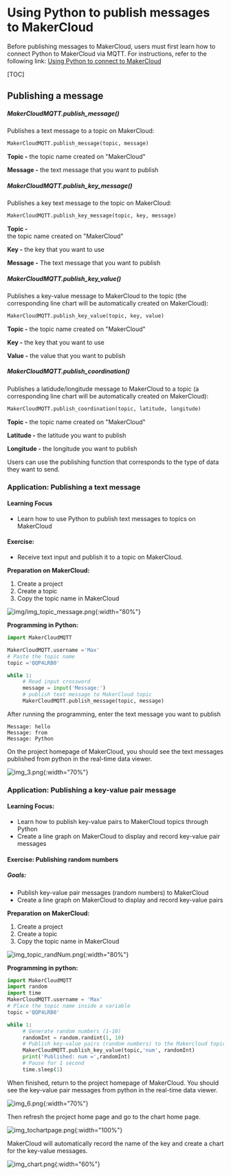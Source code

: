 # Using Python to publish messages to MakerCloud
Before publishing messages to MakerCloud, users must first learn how to connect Python to MakerCloud via MQTT. For instructions, refer to the following link:
[Using Python to connect to MakerCloud](../../ch4_connect/python/connect_python.md)

[TOC]

## Publishing a message

##### MakerCloudMQTT.publish_message()
Publishes a text message to a topic on MakerCloud:
```python
MakerCloudMQTT.publish_message(topic, message)
```
**Topic -**
the topic name created on "MakerCloud"

**Message -**
the text message that you want to publish

##### MakerCloudMQTT.publish_key_message()
Publishes a key text message to the topic on MakerCloud:
```python
MakerCloudMQTT.publish_key_message(topic, key, message)
```
**Topic -**  
the topic name created on "MakerCloud"

**Key -**
the key that you want to use

**Message -**
The text message that you want to publish

##### MakerCloudMQTT.publish_key_value()
Publishes a key-value message to MakerCloud to the topic (the corresponding line chart will be automatically created on MakerCloud):
```python
MakerCloudMQTT.publish_key_value(topic, key, value)
```
**Topic -**
the topic name created on "MakerCloud"

**Key -**
the key that you want to use

**Value -**
the value that you want to publish

##### MakerCloudMQTT.publish_coordination()
Publishes a latidude/longitude message to MakerCloud to a topic (a corresponding line chart will be automatically created on MakerCloud):
```python
MakerCloudMQTT.publish_coordination(topic, latitude, longitude)
```
**Topic -**
the topic name created on "MakerCloud"

**Latitude -**
the latitude you want to publish

**Longitude -**
the longitude you want to publish

Users can use the publishing function that corresponds to the type of data they want to send.

### Application: Publishing a text message
#### Learning Focus
- Learn how to use Python to publish text messages to topics on MakerCloud

#### Exercise:
- Receive text input and publish it to a topic on MakerCloud.

**Preparation on MakerCloud:**

1. Create a project
2. Create a topic
3. Copy the topic name in MakerCloud

![img/img_topic_message.png](img/img_topic_message.png){:width="80%"}
   
**Programming in Python:**
```python
import MakerCloudMQTT

MakerCloudMQTT.username ='Max'
# Paste the topic name
topic ='QQP4LRB0'

while 1:
     # Read input crossword
     message = input('Message:')
     # publish text message to MakerCloud topic
     MakerCloudMQTT.publish_message(topic, message)
```

After running the programming, enter the text message you want to publish
```
Message: hello
Message: from
Message: Python
```

On the project homepage of MakerCloud, you should see the text messages published from python in the real-time data viewer.

![img_3.png](img/img_3.png){:width="70%"}
### Application: Publishing a key-value pair message
#### Learning Focus:
- Learn how to publish key-value pairs to MakerCloud topics through Python
- Create a line graph on MakerCloud to display and record key-value pair messages

#### Exercise: Publishing random numbers
##### Goals:
- Publish key-value pair messages (random numbers) to MakerCloud
- Create a line graph on MakerCloud to display and record key-value pairs

**Preparation on MakerCloud:**

1. Create a project
2. Create a topic
3. Copy the topic name in MakerCloud

![img_topic_randNum.png](img/img_topic_randNum.png){:width="80%"}

**Programming in python:**
```python
import MakerCloudMQTT
import random
import time
MakerCloudMQTT.username = 'Max'
# Place the topic name inside a variable
topic ='QQP4LRB0'

while 1:
     # Generate random numbers (1-10)
     randomInt = random.randint(1, 10)
     # Publish key-value pairs (random numbers) to the Makercloud topic
     MakerCloudMQTT.publish_key_value(topic,'num', randomInt)
     print('Published: num =',randomInt)
     # Pause for 1 second
     time.sleep(1)

```
When finished, return to the project homepage of MakerCloud.
You should see the key-value pair messages from python in the real-time data viewer.

![img_6.png](img/img_6.png){:width="70%"}

Then refresh the project home page and go to the chart home page.

![img_tochartpage.png](img/img_tochartpage.png){:width="100%"}

MakerCloud will automatically record the name of the key and create a chart for the key-value messages.

![img_chart.png](img/img_chart.png){:width="60%"}